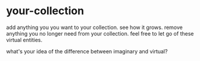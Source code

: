 # your-collection

add anything you you want to your collection. 
see how it grows.
remove anything you no longer need from your collection. 
feel free to let go of these virtual entities.

what's your idea of the difference between imaginary and virtual?
